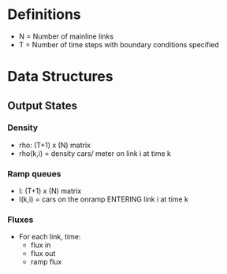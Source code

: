 # Definitions

* N = Number of mainline links
* T = Number of time steps with boundary conditions specified

# Data Structures

## Output States

### Density

* rho: (T+1) x (N) matrix
* rho(k,i) = density cars/ meter on link i at time k

### Ramp queues

* l: (T+1) x (N) matrix
* l(k,i) = cars on the onramp ENTERING link i at time k

### Fluxes

* For each link, time:
	* flux in
	* flux out
	* ramp flux
	
